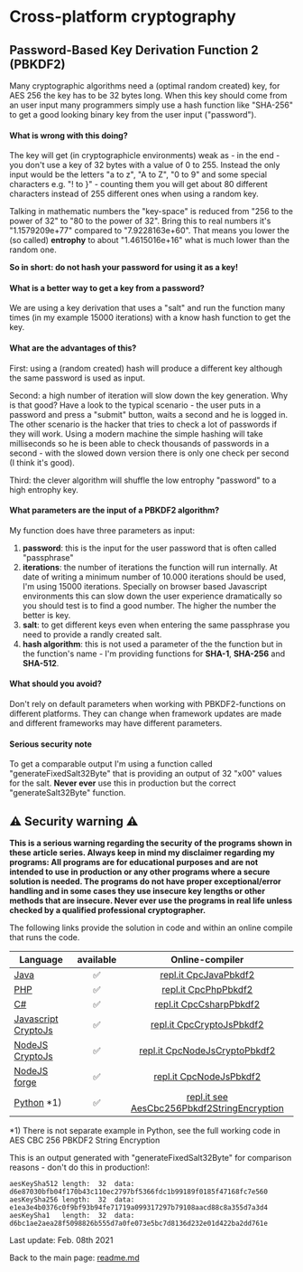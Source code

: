 # Cross-platform cryptography

## Password-Based Key Derivation Function 2 (PBKDF2)

Many cryptographic algorithms need a (optimal random created) key, for AES 256 the key has to be 32 bytes long. When this key should come from an user input many programmers simply use a hash function like "SHA-256" to get a good looking binary key from the user input ("password").

#### What is wrong with this doing?

The key will get (in cryptographicle environments) weak as - in the end - you don't use a key of 32 bytes with a value of 0 to 255. Instead the only input would be the letters "a to z", "A to Z", "0 to 9" and some special characters e.g. "! to }" - counting them you will get about 80 different characters instead of 255 different ones when using a random key.

Talking in mathematic numbers the "key-space" is reduced from "256 to the power of 32" to "80 to the power of 32". Bring this to real numbers it's "1.1579209e+77" compared to "7.9228163e+60". That means you lower the (so called) **entrophy** to about "1.4615016e+16" what is much lower than the random one.

**So in short: do not hash your password for using it as a key!**

#### What is a better way to get a key from a password?

We are using a key derivation that uses a "salt" and run the function many times (in my example 15000 iterations) with a know hash function to get the key.

#### What are the advantages of this?

First: using a (random created) hash will produce a different key although the same password is used as input.

Second: a high number of iteration will slow down the key generation. Why is that good? Have a look to the typical scenario - the user puts in a password and press a "submit" button, waits a second and he is logged in. The other scenario is the hacker that tries to check a lot of passwords if they will work. Using a modern machine the simple hashing will take milliseconds so he is been able to check thousands of passwords in a second - with the slowed down version there is only one check per second (I think it's good).

Third: the clever algorithm will shuffle the low entrophy "password" to a high entrophy key.

#### What parameters are the input of a PBKDF2 algorithm?

My function does have three parameters as input:

1. **password**: this is the input for the user password that is often called "passphrase"
2. **iterations**: the number of iterations the function will run internally. At date of writing a minimum number of 10.000 iterations should be used, I'm using 15000 iterations. Specially on browser based Javascript environments this can slow down the user experience dramatically so you should test is to find a good number. The higher the number the better is key.
3. **salt**: to get different keys even when entering the same passphrase you need to provide a randly created salt.
4. **hash algorithm**: this is not used a parameter of the the function but in the function's name - I'm providing functions for **SHA-1**, **SHA-256** and **SHA-512**.

#### What should you avoid?

Don't rely on default parameters when working with PBKDF2-functions on different platforms. They can change when framework updates are made and different frameworks may have different parameters.

#### Serious security note

To get a comparable output I'm using a function called "generateFixedSalt32Byte" that is providing an output of 32 "x00" values for the salt. **Never ever** use this in production but the correct "generateSalt32Byte" function.


## :warning: Security warning :warning:

**This is a serious warning regarding the security of the programs shown in these article series.  Always keep in mind my disclaimer regarding my programs: All programs are for educational purposes and are not intended to use in production or any other programs where a  secure solution is needed. The programs do not have proper exceptional/error handling and in some cases they use insecure key lengths or other methods that are insecure. Never ever use the programs in real life unless checked by a qualified professional cryptographer.**

The following links provide the solution in code and within an online compile that runs the code.

| Language | available | Online-compiler
| ------ | :---: | :----: |
| [Java](../Pbkdf2/Pbkdf2.java) | :white_check_mark: | [repl.it CpcJavaPbkdf2](https://repl.it/@javacrypto/CpcJavaPbkdf2#Main.java/)
| [PHP](../Pbkdf2/Pbkdf2.php) | :white_check_mark: | [repl.it CpcPhpPbkdf2](https://repl.it/@javacrypto/CpcPhpPbkdf2#main.php/)
| [C#](../Pbkdf2/Pbkdf2.cs) | :white_check_mark: | [repl.it CpcCsharpPbkdf2](https://repl.it/@javacrypto/CpcCsharpPbkdf2#main.cs/)
| [Javascript CryptoJs](../Pbkdf2/Pbkdf2CryptoJs.js) | :white_check_mark: | [repl.it CpcCryptoJsPbkdf2](https://repl.it/@javacrypto/CpcCryptoJsPbkdf2#index.js/)
| [NodeJS CryptoJs](../Pbkdf2/Pbkdf2NodeJsCrypto.js) | :white_check_mark: | [repl.it CpcNodeJsCryptoPbkdf2](https://repl.it/@javacrypto/CpcNodeJsCryptoPbkdf2#index.js/)
| [NodeJS forge](../Pbkdf2/Pbkdf2NodeJs.js) | :white_check_mark: | [repl.it CpcNodeJsPbkdf2](https://repl.it/@javacrypto/CpcNodeJsPbkdf2#index.js/)
| [Python](../AesCbc256Pbkdf2StringEncryption/AesCbc256Pbkdf2StringEncryption_Full.py) *1) | :white_check_mark: | [repl.it see AesCbc256Pbkdf2StringEncryption](https://repl.it/@javacrypto/CpcPythonAesCbc256Pbkdf2StringEncryptionFull#main.py/)

*1) There is not separate example in Python, see the full working code in AES CBC 256 PBKDF2  String Encryption 

This is an output generated with "generateFixedSalt32Byte" for comparison reasons - don't do this in production!:

```plaintext
aesKeySha512 length:  32  data:  d6e87030bfb04f170b43c110ec2797bf5366fdc1b99189f0185f47168fc7e560
aesKeySha256 length:  32  data:  e1ea3e4b0376c0f9bf93b94fe71719a099317297b79108aacd88c8a355d7a3d4
aesKeySha1   length:  32  data:  d6bc1ae2aea28f5098826b555d7a0fe073e5bc7d8136d232e01d422ba2dd761e
```

Last update: Feb. 08th 2021

Back to the main page: [readme.md](../readme.md)